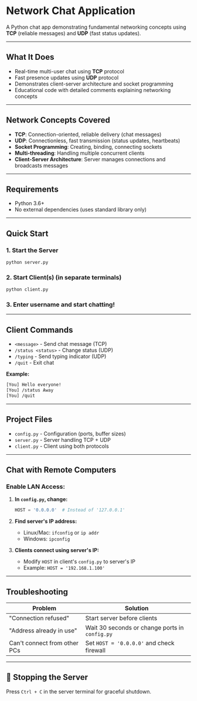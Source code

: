 # Network Chat Application

A Python chat app demonstrating fundamental networking concepts using **TCP** (reliable messages) and **UDP** (fast status updates).

---

## What It Does

- Real-time multi-user chat using **TCP** protocol
- Fast presence updates using **UDP** protocol
- Demonstrates client-server architecture and socket programming
- Educational code with detailed comments explaining networking concepts

---

## Network Concepts Covered

- **TCP**: Connection-oriented, reliable delivery (chat messages)
- **UDP**: Connectionless, fast transmission (status updates, heartbeats)
- **Socket Programming**: Creating, binding, connecting sockets
- **Multi-threading**: Handling multiple concurrent clients
- **Client-Server Architecture**: Server manages connections and broadcasts messages

---

## Requirements

- Python 3.6+
- No external dependencies (uses standard library only)

---

## Quick Start

### 1. Start the Server
```bash
python server.py
```

### 2. Start Client(s) (in separate terminals)
```bash
python client.py
```

### 3. Enter username and start chatting!

---

## Client Commands

- `<message>` - Send chat message (TCP)
- `/status <status>` - Change status (UDP)
- `/typing` - Send typing indicator (UDP)
- `/quit` - Exit chat

**Example:**
```bash
[You] Hello everyone!
[You] /status Away
[You] /quit
```

---

## Project Files

- `config.py` - Configuration (ports, buffer sizes)
- `server.py` - Server handling TCP + UDP
- `client.py` - Client using both protocols

---

## Chat with Remote Computers

### Enable LAN Access:

1. **In `config.py`, change:**
   ```python
   HOST = '0.0.0.0'  # Instead of '127.0.0.1'
   ```

2. **Find server's IP address:**
   - Linux/Mac: `ifconfig` or `ip addr`
   - Windows: `ipconfig`

3. **Clients connect using server's IP:**
   - Modify `HOST` in client's `config.py` to server's IP
   - Example: `HOST = '192.168.1.100'`

---

## Troubleshooting

| Problem | Solution |
|---------|----------|
| "Connection refused" | Start server before clients |
| "Address already in use" | Wait 30 seconds or change ports in `config.py` |
| Can't connect from other PCs | Set `HOST = '0.0.0.0'` and check firewall |

---

## 🛑 Stopping the Server

Press `Ctrl + C` in the server terminal for graceful shutdown.

